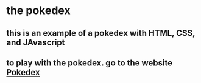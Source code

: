 # the pokedex

## this is an example of a pokedex with HTML, CSS, and JAvascript

## to play with the pokedex. go to the website [Pokedex](https://xyzlz.github.io/pokedex/)
